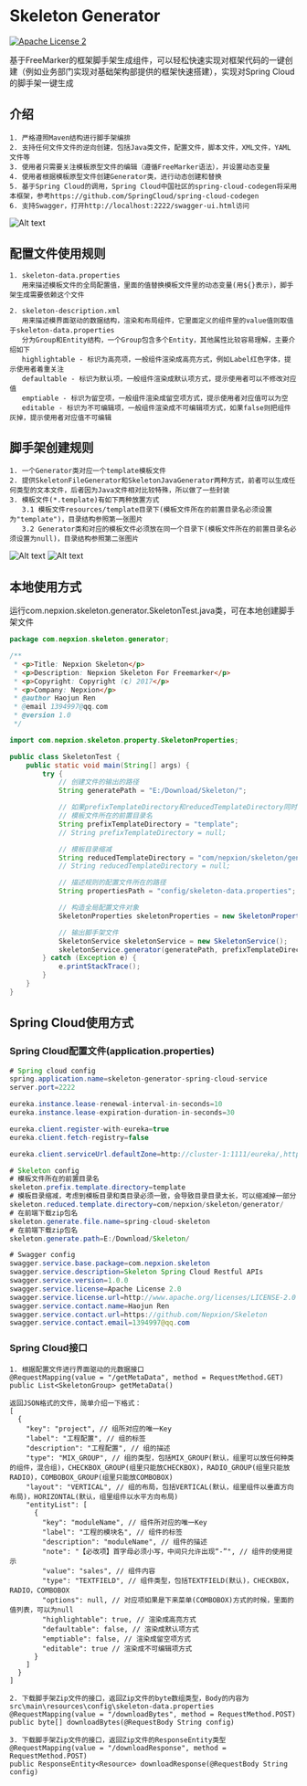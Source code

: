 # Skeleton Generator
[![Apache License 2](https://img.shields.io/badge/license-ASF2-blue.svg)](https://www.apache.org/licenses/LICENSE-2.0.txt)

基于FreeMarker的框架脚手架生成组件，可以轻松快速实现对框架代码的一键创建（例如业务部门实现对基础架构部提供的框架快速搭建），实现对Spring Cloud的脚手架一键生成

## 介绍
    1. 严格遵照Maven结构进行脚手架编排
    2. 支持任何文件文件的逆向创建，包括Java类文件，配置文件，脚本文件，XML文件，YAML文件等
    3. 使用者只需要关注模板原型文件的编辑（遵循FreeMarker语法），并设置动态变量
    4. 使用者根据模板原型文件创建Generator类，进行动态创建和替换
    5. 基于Spring Cloud的调用，Spring Cloud中国社区的spring-cloud-codegen将采用本框架，参考https://github.com/SpringCloud/spring-cloud-codegen	
    6. 支持Swagger，打开http://localhost:2222/swagger-ui.html访问

![Alt text](https://github.com/Nepxion/Skeleton/blob/master/Swagger.jpg)

## 配置文件使用规则
    1. skeleton-data.properties
       用来描述模板文件的全局配置值，里面的值替换模板文件里的动态变量(用${}表示)，脚手架生成需要依赖这个文件

    2. skeleton-description.xml
       用来描述模界面驱动的数据结构，渲染和布局组件，它里面定义的组件里的value值则取值于skeleton-data.properties
       分为Group和Entity结构，一个Group包含多个Entity，其他属性比较容易理解，主要介绍如下
       highlightable - 标识为高亮项，一般组件渲染成高亮方式，例如Label红色字体，提示使用者着重关注
       defaultable - 标识为默认项，一般组件渲染成默认项方式，提示使用者可以不修改对应值
       emptiable - 标识为留空项，一般组件渲染成留空项方式，提示使用者对应值可以为空
       editable - 标识为不可编辑项，一般组件渲染成不可编辑项方式，如果false则把组件灰掉，提示使用者对应值不可编辑

## 脚手架创建规则
    1. 一个Generator类对应一个template模板文件
    2. 提供SkeletonFileGenerator和SkeletonJavaGenerator两种方式，前者可以生成任何类型的文本文件，后者因为Java文件相对比较特殊，所以做了一些封装
    3. 模板文件(*.template)有如下两种放置方式
       3.1 模板文件resources/template目录下(模板文件所在的前置目录名必须设置为"template")，目录结构参照第一张图片
       3.2 Generator类和对应的模板文件必须放在同一个目录下(模板文件所在的前置目录名必须设置为null)，目录结构参照第二张图片   
![Alt text](https://github.com/Nepxion/Skeleton/blob/master/Template1.jpg)
![Alt text](https://github.com/Nepxion/Skeleton/blob/master/Template2.jpg)

## 本地使用方式
运行com.nepxion.skeleton.generator.SkeletonTest.java类，可在本地创建脚手架文件
```java
package com.nepxion.skeleton.generator;

/**
 * <p>Title: Nepxion Skeleton</p>
 * <p>Description: Nepxion Skeleton For Freemarker</p>
 * <p>Copyright: Copyright (c) 2017</p>
 * <p>Company: Nepxion</p>
 * @author Haojun Ren
 * @email 1394997@qq.com
 * @version 1.0
 */

import com.nepxion.skeleton.property.SkeletonProperties;

public class SkeletonTest {
    public static void main(String[] args) {
        try {
            // 创建文件的输出的路径
            String generatePath = "E:/Download/Skeleton/";

            // 如果prefixTemplateDirectory和reducedTemplateDirectory同时为null，那么Generator类目录和Template目录必须完全一致
            // 模板文件所在的前置目录名
            String prefixTemplateDirectory = "template";
            // String prefixTemplateDirectory = null;

            // 模板目录缩减
            String reducedTemplateDirectory = "com/nepxion/skeleton/generator/";
            // String reducedTemplateDirectory = null;

            // 描述规则的配置文件所在的路径
            String propertiesPath = "config/skeleton-data.properties";

            // 构造全局配置文件对象
            SkeletonProperties skeletonProperties = new SkeletonProperties(propertiesPath);

            // 输出脚手架文件
            SkeletonService skeletonService = new SkeletonService();
            skeletonService.generator(generatePath, prefixTemplateDirectory, reducedTemplateDirectory, skeletonProperties);
        } catch (Exception e) {
            e.printStackTrace();
        }
    }
}
```
## Spring Cloud使用方式

### Spring Cloud配置文件(application.properties)
```java
# Spring cloud config
spring.application.name=skeleton-generator-spring-cloud-service
server.port=2222

eureka.instance.lease-renewal-interval-in-seconds=10
eureka.instance.lease-expiration-duration-in-seconds=30

eureka.client.register-with-eureka=true
eureka.client.fetch-registry=false

eureka.client.serviceUrl.defaultZone=http://cluster-1:1111/eureka/,http://cluster-2:1112/eureka/,http://cluster-3:1113/eureka/

# Skeleton config
# 模板文件所在的前置目录名
skeleton.prefix.template.directory=template
# 模板目录缩减，考虑到模板目录和类目录必须一致，会导致目录目录太长，可以缩减掉一部分
skeleton.reduced.template.directory=com/nepxion/skeleton/generator/
# 在前端下载zip包名
skeleton.generate.file.name=spring-cloud-skeleton
# 在前端下载zip包名
skeleton.generate.path=E:/Download/Skeleton/

# Swagger config
swagger.service.base.package=com.nepxion.skeleton
swagger.service.description=Skeleton Spring Cloud Restful APIs
swagger.service.version=1.0.0
swagger.service.license=Apache License 2.0
swagger.service.license.url=http://www.apache.org/licenses/LICENSE-2.0
swagger.service.contact.name=Haojun Ren
swagger.service.contact.url=https://github.com/Nepxion/Skeleton
swagger.service.contact.email=1394997@qq.com
```

### Spring Cloud接口
    1. 根据配置文件进行界面驱动的元数据接口
    @RequestMapping(value = "/getMetaData", method = RequestMethod.GET)
    public List<SkeletonGroup> getMetaData()

    返回JSON格式的文件，简单介绍一下格式：
    [
      {
        "key": "project", // 组所对应的唯一Key
        "label": "工程配置", // 组的标签
        "description": "工程配置", // 组的描述
		"type": "MIX_GROUP", // 组的类型，包括MIX_GROUP(默认，组里可以放任何种类的组件，混合组)，CHECKBOX_GROUP(组里只能放CHECKBOX)，RADIO_GROUP(组里只能放RADIO)，COMBOBOX_GROUP(组里只能放COMBOBOX)
		"layout": "VERTICAL", // 组的布局，包括VERTICAL(默认，组里组件以垂直方向布局)，HORIZONTAL(默认，组里组件以水平方向布局)
        "entityList": [
          {
            "key": "moduleName", // 组件所对应的唯一Key
            "label": "工程的模块名", // 组件的标签
            "description": "moduleName", // 组件的描述
            "note": "【必改项】首字母必须小写，中间只允许出现“-”", // 组件的使用提示
            "value": "sales", // 组件内容
            "type": "TEXTFIELD", // 组件类型，包括TEXTFIELD(默认)，CHECKBOX，RADIO，COMBOBOX
            "options": null, // 对应项如果是下来菜单(COMBOBOX)方式的时候，里面的值列表，可以为null
            "highlightable": true, // 渲染成高亮方式
            "defaultable": false, // 渲染成默认项方式
            "emptiable": false, // 渲染成留空项方式
            "editable": true // 渲染成不可编辑项方式
          }
        ]
      }
    ]   

    2. 下载脚手架Zip文件的接口，返回Zip文件的byte数组类型，Body的内容为src\main\resources\config\skeleton-data.properties 
    @RequestMapping(value = "/downloadBytes", method = RequestMethod.POST)
    public byte[] downloadBytes(@RequestBody String config)

    3. 下载脚手架Zip文件的接口，返回Zip文件的ResponseEntity类型
    @RequestMapping(value = "/downloadResponse", method = RequestMethod.POST)
    public ResponseEntity<Resource> downloadResponse(@RequestBody String config)